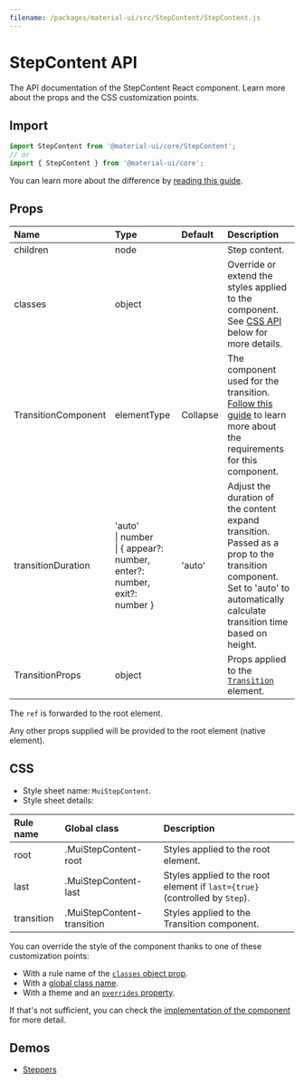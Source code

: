 ```yaml
---
filename: /packages/material-ui/src/StepContent/StepContent.js
---
```


<!--- This documentation is automatically generated, do not try to edit it. -->

# StepContent API

<p class="description">The API documentation of the StepContent React component. Learn more about the props and the CSS customization points.</p>

## Import

```js
import StepContent from '@material-ui/core/StepContent';
// or
import { StepContent } from '@material-ui/core';
```

You can learn more about the difference by [reading this guide](/guides/minimizing-bundle-size/).



## Props

| Name | Type | Default | Description |
|:-----|:-----|:--------|:------------|
| <span class="prop-name">children</span> | <span class="prop-type">node</span> |  | Step content. |
| <span class="prop-name">classes</span> | <span class="prop-type">object</span> |  | Override or extend the styles applied to the component. See [CSS API](#css) below for more details. |
| <span class="prop-name">TransitionComponent</span> | <span class="prop-type">elementType</span> | <span class="prop-default">Collapse</span> | The component used for the transition. [Follow this guide](/components/transitions/#transitioncomponent-prop) to learn more about the requirements for this component. |
| <span class="prop-name">transitionDuration</span> | <span class="prop-type">'auto'<br>&#124;&nbsp;number<br>&#124;&nbsp;{ appear?: number, enter?: number, exit?: number }</span> | <span class="prop-default">'auto'</span> | Adjust the duration of the content expand transition. Passed as a prop to the transition component.<br>Set to 'auto' to automatically calculate transition time based on height. |
| <span class="prop-name">TransitionProps</span> | <span class="prop-type">object</span> |  | Props applied to the [`Transition`](http://reactcommunity.org/react-transition-group/transition#Transition-props) element. |

The `ref` is forwarded to the root element.

Any other props supplied will be provided to the root element (native element).

## CSS

- Style sheet name: `MuiStepContent`.
- Style sheet details:

| Rule name | Global class | Description |
|:-----|:-------------|:------------|
| <span class="prop-name">root</span> | <span class="prop-name">.MuiStepContent-root</span> | Styles applied to the root element.
| <span class="prop-name">last</span> | <span class="prop-name">.MuiStepContent-last</span> | Styles applied to the root element if `last={true}` (controlled by `Step`).
| <span class="prop-name">transition</span> | <span class="prop-name">.MuiStepContent-transition</span> | Styles applied to the Transition component.

You can override the style of the component thanks to one of these customization points:

- With a rule name of the [`classes` object prop](/customization/components/#overriding-styles-with-classes).
- With a [global class name](/customization/components/#overriding-styles-with-global-class-names).
- With a theme and an [`overrides` property](/customization/globals/#css).

If that's not sufficient, you can check the [implementation of the component](https://github.com/mui-org/material-ui/blob/master/packages/material-ui/src/StepContent/StepContent.js) for more detail.

## Demos

- [Steppers](/components/steppers/)

